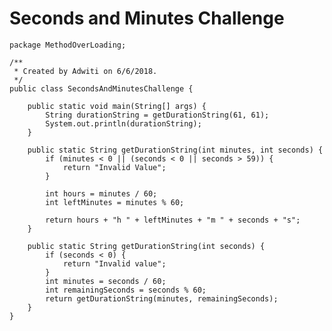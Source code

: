 # Seconds and Minutes Challenge

    package MethodOverLoading;
    
    /**
     * Created by Adwiti on 6/6/2018.
     */
    public class SecondsAndMinutesChallenge {
    
        public static void main(String[] args) {
            String durationString = getDurationString(61, 61);
            System.out.println(durationString);
        }
    
        public static String getDurationString(int minutes, int seconds) {
            if (minutes < 0 || (seconds < 0 || seconds > 59)) {
                return "Invalid Value";
            }
    
            int hours = minutes / 60;
            int leftMinutes = minutes % 60;
    
            return hours + "h " + leftMinutes + "m " + seconds + "s";
        }
    
        public static String getDurationString(int seconds) {
            if (seconds < 0) {
                return "Invalid value";
            }
            int minutes = seconds / 60;
            int remainingSeconds = seconds % 60;
            return getDurationString(minutes, remainingSeconds);
        }
    }
